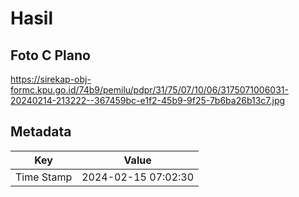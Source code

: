 # Hasil

## Foto C Plano

https://sirekap-obj-formc.kpu.go.id/74b9/pemilu/pdpr/31/75/07/10/06/3175071006031-20240214-213222--367459bc-e1f2-45b9-9f25-7b6ba26b13c7.jpg


## Metadata

| Key        | Value               |
| ---------- | ------------------- |
| Time Stamp | 2024-02-15 07:02:30 |




